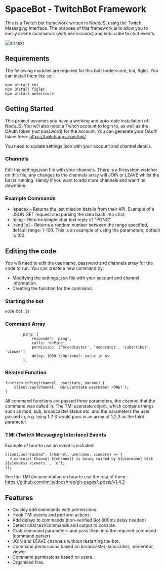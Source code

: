 # SpaceBot - TwitchBot Framework
This is a Twitch bot framework written in NodeJS, using the Twitch Messaging Interface. The purpose of this framework is to allow you to easily create commands (with permissions) and subscribe to chat events.

![alt text](https://i.imgur.com/ehHCsCW.png)

## Requirements
The following modules are required for this bot: underscore, tmi, figlet. You can install them like so:

```
npm install tmi
npm install figlet
npm install underscore
```

## Getting Started
This project assumes you have a working and upto-date installation of NodeJS. You will also need a Twitch account to login to, as well as the OAuth token (not password) for the account. You can generate your OAuth token here: https://twitchapps.com/tmi/

You need to update settings.json with your account and channel details.

### Channels
Edit the settings.json file with your channels. There is a filesystem watcher on this file, any changes to the channels array will JOIN or LEAVE whilst the bot is running. Handy if you want to add more channels and wan't no downtime.

### Example Commands
* !spacex - Returns the last mission details from their API. Example of a JSON GET request and parsing the data back into chat.
* !ping - Returns simple chat text reply of "PONG"
* !rand [x] - Returns a random number between the range specified, default range: 1-100. This is an example of using the parameters; default is 100.

## Editing the code
You will need to edit the username, password and channels array for the code to run. You can create a new command by:

* Modifying the settings.json file with your account and channel information.
* Creating the function for the command.

### Starting the bot
```node bot.js```

### Command Array
```
        ping: {
            responder: 'ping',
            calls: 'onPing',
            permission: ['broadcaster', 'moderator', 'subscriber', 'viewer']
            delay: 1000 //Optional: value in ms.
        },
```
### Related Function
```
function onPing(channel, userstate, params) {
    client.say(channel, `@${userstate.username} PONG!`);
}
```

All command functions are passed three parameters, the channel that the command was called in. The TMI userstate object, which contains things such as mod, sub, broadcaster status etc. and the parameters the user passed in, e.g. !ping 1 2 3 would pass in an array of 1,2,3 as the third parameter.

### TMI (Twitch Messaging Interface) Events
Example of how to use an event is included:
```
client.on("raided", (channel, username, viewers) => {
  d_console(`Channel ${channel} is being raided by ${username} with ${viewers} viewers.`, 'c');
});
```
See the TMI documentation on how to use the rest of them.: https://github.com/tmijs/docs/tree/gh-pages/_posts/v1.4.2

## Features
* Quickly add commands with permissions.
* Hook TMI events and perform actions.
* Add delays to commands (non-verified Bot 800ms delay needed)
* Detect chat text/commands and output to console.
* Grab command parameters and pass them into the required command (command parser)
* JOIN and LEAVE channels without restarting the bot.
* Command permissions based on broadcaster, subscriber, moderator, viewer
* Command permissions based on users.
* Organised files.
